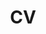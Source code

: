 ---
title: CV
redirect_to: https://drive.google.com/file/d/1p5RZWNyGjGDY8g9xctiFPfTAscIlG6J8/view?usp=sharing
---